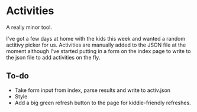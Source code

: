 # Activities

A really minor tool. 

I've got a few days at home with the kids this week and wanted a random actitivy picker for us. Activities are manually added to the JSON file at the moment although I've started putting in a form on the index page to write to the json file to add activities on the fly.

## To-do

* Take form input from index, parse results and write to activ.json
* Style
* Add a big green refresh button to the page for kiddie-friendly refreshes.
